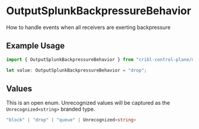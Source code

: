 # OutputSplunkBackpressureBehavior

How to handle events when all receivers are exerting backpressure

## Example Usage

```typescript
import { OutputSplunkBackpressureBehavior } from "cribl-control-plane/models";

let value: OutputSplunkBackpressureBehavior = "drop";
```

## Values

This is an open enum. Unrecognized values will be captured as the `Unrecognized<string>` branded type.

```typescript
"block" | "drop" | "queue" | Unrecognized<string>
```
